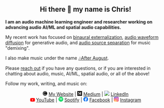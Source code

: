 <h2 align="center">Hi there 👋 my name is Chris!</h2>

<!-- <div style="display: flex; justify-content: center;">
  <a href="https://www.chrislandschoot.com/binaural-externalization">
    <img src="videos/binaural_rotation.gif" style="width: 50%; height: auto;">
  </a>
</div> -->

**I am an audio machine learning engineer and researcher working on advancing audio AI/ML and spatial audio capabilities.**

My recent work has focused on [binaural externalization](https://www.chrislandschoot.com/binaural-externalization), [audio waveform diffusion](https://github.com/crlandsc/tiny-audio-diffusion) for generative audio, and [audio source separation](https://github.com/crlandsc/Music-Demixing-with-Band-Split-RNN) for music "demixing".

I also make music under the name [🎶After August](https://www.after-august.com/).

Please [reach out](mailto:crlandschoot@gmail.com) if you have any questions, or if you are interested in chatting about audio, music, AI/ML, spatial audio, or all of the above!

Follow my work, writing, and music on:

<p align="center">
  <a href="https://www.chrislandschoot.com/"><img src="images/cl.png" width="15px"></a> <a href="https://www.chrislandschoot.com/">My Website</a> |
  <a href="https://medium.com/@crlandschoot"><img src="images/medium.png" width="15px"></a> <a href="https://medium.com/@crlandschoot">Medium</a> |
  <a href="https://www.linkedin.com/in/christopher-landschoot/"><img src="images/linkedin.ico" width="15px"></a> <a href="https://www.linkedin.com/in/christopher-landschoot/">LinkedIn</a>
  <br>
  <a href="https://www.youtube.com/@AfterAugust"><img src="images/youtube.png" width="15px"></a> <a href="https://www.youtube.com/@AfterAugust">YouTube</a> |
  <a href="https://open.spotify.com/artist/2i6noWJnJQPXPsudoiJuMS?si=Yqq87adqSqOqxelI1UcxJA"><img src="images/spotify.png" width="15px"></a> <a href="https://open.spotify.com/artist/2i6noWJnJQPXPsudoiJuMS?si=Yqq87adqSqOqxelI1UcxJA">Spotify</a> |
  <a href="https://www.facebook.com/TheAfterAugust/"><img src="images/facebook.webp" width="15px"></a> <a href="https://www.facebook.com/TheAfterAugust/">Facebook</a> |
  <a href="https://www.instagram.com/the_after_august/"><img src="images/instagram.png" width="15px"></a> <a href="https://www.instagram.com/the_after_august/">Instagram</a>
</p>
